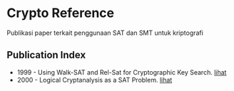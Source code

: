 # Crypto Reference

Publikasi paper terkait penggunaan SAT dan SMT untuk kriptografi

## Publication Index

* 1999 - Using Walk-SAT and Rel-Sat for Cryptographic Key Search. [lihat](1999.massacci.pdf)
* 2000 - Logical Cryptanalysis as a SAT Problem. [lihat](2000.massacci_marraro.pdf)

